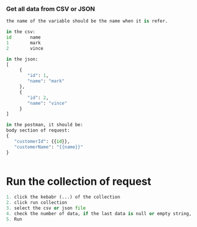 
### Get all data from CSV or JSON
```python
the name of the variable should be the name when it is refer.

in the csv:
id       name
1        mark
2        vince

in the json:
[
	 {
		"id": 1,
		"name": "mark"
	 },
	 {
		"id": 2,
		"name": "vince"
	 }
]

in the postman, it should be:
body section of request:
{
   "customerId": {{id}},
   "customerName": "{{name}}"
}



```


# Run the collection of request
```python
1. click the kebabr (...) of the collection
2. click run collection
3. select the csv or json file
4. check the number of data, if the last data is null or empty string, subtract 1 to iteration number
5. Run
```




























